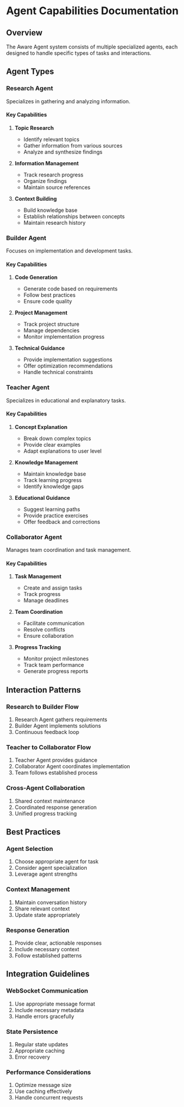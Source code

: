# Agent Capabilities Documentation

## Overview
The Aware Agent system consists of multiple specialized agents, each designed to handle specific types of tasks and interactions.

## Agent Types

### Research Agent
Specializes in gathering and analyzing information.

#### Key Capabilities
1. **Topic Research**
   - Identify relevant topics
   - Gather information from various sources
   - Analyze and synthesize findings

2. **Information Management**
   - Track research progress
   - Organize findings
   - Maintain source references

3. **Context Building**
   - Build knowledge base
   - Establish relationships between concepts
   - Maintain research history

### Builder Agent
Focuses on implementation and development tasks.

#### Key Capabilities
1. **Code Generation**
   - Generate code based on requirements
   - Follow best practices
   - Ensure code quality

2. **Project Management**
   - Track project structure
   - Manage dependencies
   - Monitor implementation progress

3. **Technical Guidance**
   - Provide implementation suggestions
   - Offer optimization recommendations
   - Handle technical constraints

### Teacher Agent
Specializes in educational and explanatory tasks.

#### Key Capabilities
1. **Concept Explanation**
   - Break down complex topics
   - Provide clear examples
   - Adapt explanations to user level

2. **Knowledge Management**
   - Maintain knowledge base
   - Track learning progress
   - Identify knowledge gaps

3. **Educational Guidance**
   - Suggest learning paths
   - Provide practice exercises
   - Offer feedback and corrections

### Collaborator Agent
Manages team coordination and task management.

#### Key Capabilities
1. **Task Management**
   - Create and assign tasks
   - Track progress
   - Manage deadlines

2. **Team Coordination**
   - Facilitate communication
   - Resolve conflicts
   - Ensure collaboration

3. **Progress Tracking**
   - Monitor project milestones
   - Track team performance
   - Generate progress reports

## Interaction Patterns

### Research to Builder Flow
1. Research Agent gathers requirements
2. Builder Agent implements solutions
3. Continuous feedback loop

### Teacher to Collaborator Flow
1. Teacher Agent provides guidance
2. Collaborator Agent coordinates implementation
3. Team follows established process

### Cross-Agent Collaboration
1. Shared context maintenance
2. Coordinated response generation
3. Unified progress tracking

## Best Practices

### Agent Selection
1. Choose appropriate agent for task
2. Consider agent specialization
3. Leverage agent strengths

### Context Management
1. Maintain conversation history
2. Share relevant context
3. Update state appropriately

### Response Generation
1. Provide clear, actionable responses
2. Include necessary context
3. Follow established patterns

## Integration Guidelines

### WebSocket Communication
1. Use appropriate message format
2. Include necessary metadata
3. Handle errors gracefully

### State Persistence
1. Regular state updates
2. Appropriate caching
3. Error recovery

### Performance Considerations
1. Optimize message size
2. Use caching effectively
3. Handle concurrent requests 